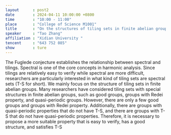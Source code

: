 ```yaml
---
layout      : post2
date        : 2024-04-11 10:00:00 +0800
time        : "10:00 - 11:00"
place       : "College of Science M1001"
title       : "On the structures of tiling sets in finite abelian groups"
speaker     : "Tao Zhang"
affiliation : "Xidian University "
tencent     : "643 752 085"
show        : ture
---
```

The Fuglede conjecture establishes the relationship between spectral and tilings. Spectral is one of the core concepts in harmonic analysis. Since tilings are relatively easy to verify while spectral are more difficult, researchers are particularly interested in what kind of tiling sets are spectral sets (T-S for short). We mainly focus on the structure of tiling sets in finite abelian groups. Many researchers have considered tiling sets with special structures in finite abelian groups, such as good groups, groups with Redei property, and quasi-periodic groups. However, there are only a few good groups and groups with Redei property. Additionally, there are groups with quasi-periodic properties that do not have T-S, and there are groups with T-S that do not have quasi-periodic properties. Therefore, it is necessary to propose a more suitable property that is easy to verify, has a good structure, and satisfies T-S



